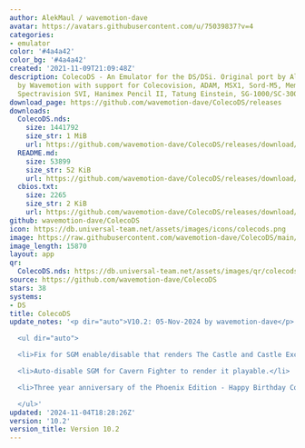 ```yaml
---
author: AlekMaul / wavemotion-dave
avatar: https://avatars.githubusercontent.com/u/75039837?v=4
categories:
- emulator
color: '#4a4a42'
color_bg: '#4a4a42'
created: '2021-11-09T21:09:48Z'
description: ColecoDS - An Emulator for the DS/DSi. Original port by Alekmaul. Phoenix-Edition
  by Wavemotion with support for Colecovision, ADAM, MSX1, Sord-M5, Memotech MTX,
  Spectravision SVI, Hanimex Pencil II, Tatung Einstein, SG-1000/SC-3000 and the Creativision.
download_page: https://github.com/wavemotion-dave/ColecoDS/releases
downloads:
  ColecoDS.nds:
    size: 1441792
    size_str: 1 MiB
    url: https://github.com/wavemotion-dave/ColecoDS/releases/download/10.2/ColecoDS.nds
  README.md:
    size: 53899
    size_str: 52 KiB
    url: https://github.com/wavemotion-dave/ColecoDS/releases/download/10.2/README.md
  cbios.txt:
    size: 2265
    size_str: 2 KiB
    url: https://github.com/wavemotion-dave/ColecoDS/releases/download/10.2/cbios.txt
github: wavemotion-dave/ColecoDS
icon: https://db.universal-team.net/assets/images/icons/colecods.png
image: https://raw.githubusercontent.com/wavemotion-dave/ColecoDS/main/arm9/gfx_data/pdev_tbg0.png
image_length: 15870
layout: app
qr:
  ColecoDS.nds: https://db.universal-team.net/assets/images/qr/colecods-nds.png
source: https://github.com/wavemotion-dave/ColecoDS
stars: 38
systems:
- DS
title: ColecoDS
update_notes: '<p dir="auto">V10.2: 05-Nov-2024 by wavemotion-dave</p>

  <ul dir="auto">

  <li>Fix for SGM enable/disable that renders The Castle and Castle Excellent playable.</li>

  <li>Auto-disable SGM for Cavern Fighter to render it playable.</li>

  <li>Three year anniversary of the Phoenix Edition - Happy Birthday ColecoDS!</li>

  </ul>'
updated: '2024-11-04T18:28:26Z'
version: '10.2'
version_title: Version 10.2
---
```

